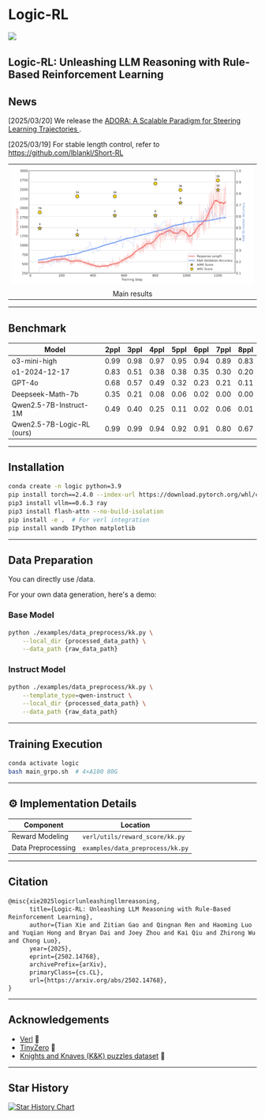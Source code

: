 
# Logic-RL

<a href='https://arxiv.org/abs/2502.14768'><img src='https://img.shields.io/badge/arXiv-2502.14768-b31b1b.svg'></a> &nbsp;

Logic-RL: Unleashing LLM Reasoning with Rule-Based Reinforcement Learning 
---

## News
[2025/03/20] We release the [ADORA: A Scalable Paradigm for Steering Learning Trajectories ](https://github.com/ShadeCloak/ADORA?tab=readme-ov-file).

[2025/03/19] For stable length control, refer to https://github.com/lblankl/Short-RL

<table>
  <tr>
    <td align="center">
      <img src="./pics/teaser.png" width="800" alt="Teaser Image">
    </td>
  </tr>
  <tr>
    <td align="center">Main results</td>
  </tr>
</table>

---

## Benchmark

| Model                                                             | 2ppl | 3ppl | 4ppl | 5ppl | 6ppl | 7ppl | 8ppl |
|------------------------------------------------------------------------|------|------|------|------|------|------|------|
| o3-mini-high                | 0.99 | 0.98 | 0.97 | 0.95 | 0.94 | 0.89 | 0.83 |
| o1-2024-12-17               | 0.83 | 0.51 | 0.38 | 0.38 | 0.35 | 0.30 | 0.20 |
| GPT-4o                      | 0.68 | 0.57 | 0.49 | 0.32 | 0.23 | 0.21 | 0.11 |
| Deepseek-Math-7b            | 0.35 | 0.21 | 0.08 | 0.06 | 0.02 | 0.00 | 0.00 |
| Qwen2.5-7B-Instruct-1M      | 0.49 | 0.40 | 0.25 | 0.11 | 0.02 | 0.06 | 0.01 |
| Qwen2.5-7B-Logic-RL (ours)  | 0.99 | 0.99 | 0.94 | 0.92 | 0.91 | 0.80 | 0.67 |


---

## Installation

```bash
conda create -n logic python=3.9
pip install torch==2.4.0 --index-url https://download.pytorch.org/whl/cu121
pip3 install vllm==0.6.3 ray
pip3 install flash-attn --no-build-isolation
pip install -e .  # For verl integration
pip install wandb IPython matplotlib
```

---

## Data Preparation

You can directly use /data.

For your own data generation, here's a demo:

### Base Model
```bash
python ./examples/data_preprocess/kk.py \
    --local_dir {processed_data_path} \
    --data_path {raw_data_path}
```

### Instruct Model
```bash
python ./examples/data_preprocess/kk.py \
    --template_type=qwen-instruct \
    --local_dir {processed_data_path} \
    --data_path {raw_data_path}
```

---

## Training Execution
```bash
conda activate logic
bash main_grpo.sh  # 4×A100 80G
```

---

## ⚙️ Implementation Details

| Component              | Location                          |
|------------------------|-----------------------------------|
| Reward Modeling     | `verl/utils/reward_score/kk.py`   |
| Data Preprocessing   | `examples/data_preprocess/kk.py`  |

---


## Citation
```
@misc{xie2025logicrlunleashingllmreasoning,
      title={Logic-RL: Unleashing LLM Reasoning with Rule-Based Reinforcement Learning}, 
      author={Tian Xie and Zitian Gao and Qingnan Ren and Haoming Luo and Yuqian Hong and Bryan Dai and Joey Zhou and Kai Qiu and Zhirong Wu and Chong Luo},
      year={2025},
      eprint={2502.14768},
      archivePrefix={arXiv},
      primaryClass={cs.CL},
      url={https://arxiv.org/abs/2502.14768}, 
}
```

---

## Acknowledgements
- [Verl](https://github.com/volcengine/verl) 🔗
- [TinyZero](https://github.com/Jiayi-Pan/TinyZero) 🔗
- [Knights and Knaves (K&K) puzzles dataset](https://github.com/AlphaPav/mem-kk-logic) 🔗

---

## Star History

[![Star History Chart](https://api.star-history.com/svg?repos=Unakar/Logic-RL&type=Date)](https://star-history.com/#Unakar/Logic-RL&Date)
